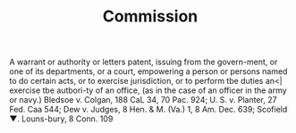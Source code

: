 ---
title: Commission
letter: C
permalink: "/definitions/bld-commission.html"
body: A warrant or authority or letters patent, issuing from the govern-ment, or one
  of its departments, or a court, empowering a person or persons named to do certain
  acts, or to exercise jurisdiction, or to perform tbe duties an<| exercise tbe autbori-ty
  of an office, (as in the case of an officer in the army or navy.) Bledsoe v. Colgan,
  188 CaL 34, 70 Pac. 924; U. S. v. Planter, 27 Fed. Caa 544; Dew v. Judges, 8 Hen.
  & M. (Va.) 1, 8 Am. Dec. 639; Scofield ▼. Louns-bury, 8 Conn. 109
published_at: '2018-07-07'
source: Black's Law Dictionary 2nd Ed (1910)
layout: post
---